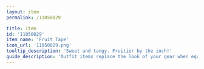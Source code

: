 ```yaml
---
layout: item
permalink: /11050029

title: Item
id: '11050029'
item_name: 'Fruit Tape'
icon_url: '11050029.png'
tooltip_description: 'Sweet and tangy. Fruitier by the inch!'
guide_description: 'Outfit items replace the look of your gear when equipped.'
---
```

